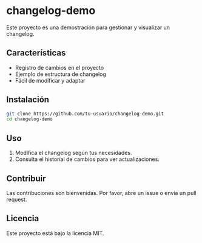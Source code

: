 # changelog-demo

Este proyecto es una demostración para gestionar y visualizar un changelog.

## Características

- Registro de cambios en el proyecto
- Ejemplo de estructura de changelog
- Fácil de modificar y adaptar

## Instalación

```bash
git clone https://github.com/tu-usuario/changelog-demo.git
cd changelog-demo
```

## Uso

1. Modifica el changelog según tus necesidades.
2. Consulta el historial de cambios para ver actualizaciones.

## Contribuir

Las contribuciones son bienvenidas. Por favor, abre un issue o envía un pull request.

## Licencia

Este proyecto está bajo la licencia MIT.
